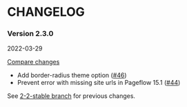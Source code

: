 # CHANGELOG

### Version 2.3.0

2022-03-29

[Compare changes](https://github.com/codevise/pageflow-external-links/compare/2-2-stable...v2.3.0)

- Add border-radius theme option
  ([#46](https://github.com/codevise/pageflow-external-links/pull/46))
- Prevent error with missing site urls in Pageflow 15.1
  ([#44](https://github.com/codevise/pageflow-external-links/pull/44))

See
[2-2-stable branch](https://github.com/codevise/pageflow-external-links/blob/2-2-stable/CHANGELOG.md)
for previous changes.
